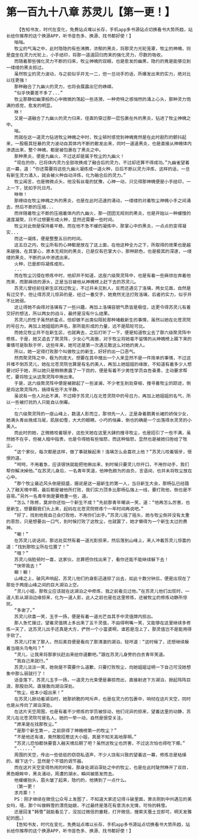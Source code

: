 # 第一百九十八章 苏灵儿【第一更！】
        【告知书友，时代在变化，免费站点难以长存，手机app多书源站点切换看书大势所趋，站长给你推荐的这个换源APP，听书音色多、换源、找书都好使！】
       嗡嗡。
       牧尘的气海之中，此时隐隐的有些沸腾，浓郁的黑炎，将那灵力光轮笼罩，牧尘的神魄，则是盘坐在灵力光轮上，小手结印，将那一道道回归而来的强化灵力，尽数的吸收。
       而随着那些强化灵力不断的归来，牧尘神魄的双眼，也是愈发的幽黑，隐约的竟是能够见到一缕缕的黑炎掠过。
       虽然牧尘的灵力波动，与之前似乎并无一二，但一旦动手的话，所爆发出来的实力，绝对比以往更强！
       那种融合了九幽火的灵力，也将会展露出它的峥嵘。
       “似乎快要差不多了...”
       牧尘那静如幽潭般的心中微微的荡起一些涟漪，一种奇特之感悄然的涌上心头，那种灵力饱满的感觉，愈发的明显。
       咻！
       又是一道融合了九幽火的灵力归来，径直的穿过那一层包裹在外的黑炎，钻进了牧尘神魄之中。
       嗡。
       而就在这一道灵力钻进牧尘神魄之中时，牧尘顿时感觉到神魄竟然是在此时剧烈的颤抖起来，一股极其狂暴的灵力波动自其体内不断的散发出来，同时一道道黑炎，也是直接从神魄体内渗透出来，整个神魄，都是被包裹在了黑炎之中。
       那种黑炎，便是九幽火，不过这却是属于牧尘的九幽火！
       “现在的你，已将体内灵力全部改换成了融合后的灵力，不过却还算不得成功。”九幽雀望着这一幕，道：“你还需要将这些九幽火凝炼成一道火种，日后不断以灵力淬炼，这样的话，一旦有新生灵力涌入，就会被火种自动淬炼，化为融合后的灵力。”
       牧尘闻言，也是微微点头，他没有丝毫的犹豫，心神一动，只见得那神魄便是小手结印，一上一下，犹如手托日月。
       咻咻！
       那缭绕在牧尘神魄之外的黑炎，也是在此时迅速的涌动，一缕缕的对着牧尘神魄小手之间涌去，然后不断的压缩...
       而伴随着牧尘不断的压缩着体内的九幽火，那一团团无规则的黑炎，也是开始以一种缓慢的速度凝聚，只不过想要形成火种，显然还需要一些时间。
       牧尘对此倒是保持着平稳，而在他不急不缓的凝炼中，那掌心中的黑炎，一点点的变得凝实...
       而这一凝炼，便是整整五日的时间。
       这五日之内，牧尘所有的心神都是放在了这上面，在他这种全力之下，所取得的效果也是越来越强，在其掌心，原本无规则的黑炎，已是仅有巴掌大小，那种颜色，也是极其的深邃，一缕缕的黑炎，不断的从中渗透出来。
       火种，已是即将凝炼成形。
       ...
       而在牧尘沉侵在修炼中时，他却并不知道，这座六级聚灵阵中，也是有着一些麻烦在奔着他而来，而那麻烦的源头，正是当日被他从神魄榜上赶下去的苏灵儿。
       苏灵儿曾经前往新生区找过牧尘，不过并未见到人，反而还遇见了洛璃，两女见面，自然是有过交手，但让得苏灵儿惊异的是，经过一番交手，她竟然无法打败洛璃，后者的实力，似乎并不比她弱。
       这让得她不由得对洛璃有了一些兴趣，再加上洛璃容貌气质皆是极佳，这更令得苏灵儿有着交好的想法，所以两女的战斗，最终是没有什么结果。
       苏灵儿的性子虽然娇蛮点，但却做不出类似陌轮那种堵截新生的事情，虽然以她在北苍灵院的号召力，再加上她姐姐的声名，那所能形成的力量，远不是陌轮可比。
       而她见牧尘并不在新生区，也就离去，之后打听了一下，便是知道牧尘去了那六级聚灵阵中修炼，于是，她又追去了聚灵阵，少女心气高傲，对于牧尘将她毫不留情的从神魄榜上踢下来的事情可是耿耿于怀，这些年来，她可还是第一次遇见敢这么对她的男人。
       所以，她一定得打败那个叫做牧尘的新生，好好的出一口恶气。
       然而聚灵阵之中，极为的庞大，想要在其中搜出一个人来显然不是一件简单的事情，不过这并难不倒苏灵儿，她在北苍灵院也算是有名的美人，再加上她姐姐的缘故，不知道有着多少人想要讨好于她，所以她只是稍稍表露了一下目的，便是有着不少男性学员自告奋勇，主动要求帮忙，要将牧尘从这聚灵阵中揪出来。
       于是，这六级聚灵阵中便是被掀起了一些波澜，不少老生到处穿梭，搜寻着牧尘的踪迹，倒是将这聚灵阵内，搞得有些不太平静。
       虽说有一些人对此不满，不过碍于苏灵儿在北苍灵院中的号召力，再加上她姐姐的名气，所以一些被打扰的人只能自认倒霉。
       ...
       在六级聚灵阵的一座山峰上，数道人影而立，那领先一人，正是身着鹅黄长裙的娇俏少女，她满头青丝挽成马尾，肌肤如雪，大大的眼睛，小巧的俏鼻，倒也的确是一个出落得水灵灵的小美人。
       而此时的她，正微微咬着银牙，这些天她在这里大肆的搜寻牧尘，也是招引了一些不满，虽然她不在乎，但被人暗中指责，也是令得她有些恼怒，而这种恼怒，显然也是被她归咎给了牧尘。
       “这个家伙，每次都是这样，做了事就躲起来！洛璃怎么会喜欢上他？”苏灵儿咬着银牙，恨恨的道。
       “呵呵，不用着急，应该很快就能把他揪出来，到时候只要灵儿你开口，不用你动手，我们帮你解决掉他。”在苏灵儿身后，一名青年笑道，他神色颇为的自负，言语间，也并未将牧尘放在心中。
       “那个牧尘最近风头倒是挺盛，据说是这一届新生的第一人，当日新生大会，那杨弘已经踏入了融天境中期，最后都是被他所打败，我们实力顶多比那杨弘强上一线，要打败他，倒也是不容易。”另外一名青年倒是要稳重一些，道。
       “怎么？陈修，莫非你还怕一个新生不成？”先前那青年嘲讽一笑，道：“他再怎么厉害，也是新生，想要翻我们头上来，起码在北苍灵院修炼个一年时间再说吧。”
       “好了，找到他我自己会打败他，不用你们出手。”苏灵儿摇了摇头，她与牧尘倒并没有太重的恩怨，只是想要出一口气，到时候打败了这牧尘，也就罢了，她才懒得为一个新生太过的费神。
       “唰！”
       在苏灵儿说话间，那远处突然有着一道光影掠来，然后落到山峰上，来人冲着苏灵儿惊喜的道：“找到那牧尘所在位置了！”
       “哦？”
       苏灵儿俏脸顿时一喜，这家伙，总算把你找出来了，看你还能不能继续躲下去！
       “快带我去！”
       唰！唰！
       山峰之上，破风声响起，苏灵儿他们的身影迅速掠了出去，如此十数分钟后，便是出现在了那处于两座山峰之间的巨大湖泊上空。
       “灵儿小姐，那牧尘应该就在这湖泊之中修炼，我之前看见过他。”在苏灵儿他们出现时，一道人影从湖泊边缘掠来，化为一道人影，此人之前也是在这里修炼，还被牧尘的修炼动静所惊扰。
       “多谢了。”
       苏灵儿欣喜一笑，玉手一扬，便是有着一道光芒自其手中灵值牌内掠出。
       那人急忙接过，望着灵值牌上多出来了五千灵值，不由得咧嘴一笑，又能够在这里继续多修炼一天了，这苏灵儿出手还真是大方，俨然一个小富婆啊，谁若是泡上了，那灵值岂不是能用得手软了。
       苏灵儿打发了那人，然后美目便是看向了那清澈的湖泊，轻哼道：“这时候了，还想继续躲着当缩头乌龟吗？”
       “灵儿，让我来将那家伙赶出来给你道歉吧。”跟在苏灵儿身旁的白衣青年笑道。
       “我自己来就行。”
       苏灵儿淡淡一笑，她倒是不需要什么道歉，只要打败牧尘，向她姐姐证明一下自己可没她想象中那么弱就行了！
       话音落下，苏灵儿玉手一扬，一道灵力光束便是暴掠而出，直接射进下方湖泊，掀起阵阵巨浪，那股劲风，直接轰向湖泊深处。
       “牧尘，给本小姐出来！”
       在苏灵儿掀动着湖泊时，她那娇脆的呵斥声，也是在灵力的包裹中，响彻在这片天空，同时也是从传向了湖泊深处。
       在这片天空周围，也是有着不少修炼的学员被惊动，他们诧异的掠来，望着这里的动静，苏灵儿在北苍灵院可是名人，她的一举一动，自然是很受关注。
       “原来是在找那牧尘。”
       “是那个新生第一，之前获得了神魄榜第一的牧尘？”
       “不是他还有谁，竟然敢招惹这大小姐，真是不知天高地厚啊。”
       “苏灵儿恐怕都快要晋入融天境后期了吧？虽然这牧尘也厉害，不过这次怕也得吃下瘪。”
       “......”
       周围的天空，传出一些低低的窃窃私语声，不少人饶有兴致的望着这一幕，修炼总是枯燥的，眼下这个，显然是个不错的调节器。
       而在这片天空变得热闹的时候，那身处湖泊深处之中的牧尘，也是在此时陡然睁开了双目，黑色眼眸中，黑炎涌动，周遭的湖水，瞬间被蒸发而去。
       他缓缓抬头，眉头皱了起来，隐约的，他猜到了一点什么。
       （第一更！
       求月票！！
       PS：刚才继续在微信公众号上发图了，不知道大家还记得斗破里面，萧炎刚到中州遇见的美女吗，唔，那个叫做韩雪的漂亮姑娘，不过最终是落花有意流水无情，可怜的韩雪。
       还是回复“韩雪”就能看见了，没加过微信的童鞋，打开微信，搜索天蚕土豆即可，明天发雅妃的图。）
       【告知书友，时代在变化，免费站点难以长存，手机app多书源站点切换看书大势所趋，站长给你推荐的这个换源APP，听书音色多、换源、找书都好使！】